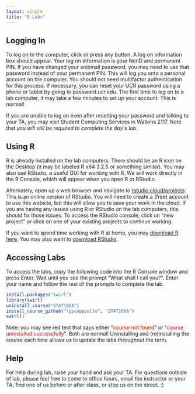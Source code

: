 ```yaml
---
layout: single
title: "R Labs"
---
```


## Logging In

To log on to the computer, click or press any button. A log on information box should appear. Your log on information is your NetID and permanent PIN. If you have changed your webmail password, you may need to use that password instead of your permanent PIN. This will log you onto a personal account on the computer. You should not need multifactor authentication for this process. If necessary, you can reset your UCR password using a phone or tablet by going to password.ucr.edu. The first time to log on to a lab computer, it may take a few minutes to set up your account. This is normal!

If you are unable to log on even after resetting your password and talking to your TA, you may visit Student Computing Services in Watkins 2117. Note that *you will still be required to complete the day's lab*. 

## Using R

R is already installed on the lab computers. There should be an R icon on the Desktop (it may be labeled R x64 3.2.5 or something similar). You may also use RStudio, a useful GUI for working with R. We will work directly in the R Console, which will appear when you open R or RStudio. 

Alternately, open up a web browser and navigate to <a href="https://rstudio.cloud/projects" target="blank">rstudio.cloud/projects</a>. This is an online version of RStudio. You will need to create a (free) account to use this website, but this will allow you to save your work in the cloud. If you are having any issues using R or RStudio on the lab computers, this should fix those issues. To access the RStudio console, click on "new project" or click on one of your existing projects to continue working.

If you want to spend time working with R at home, you may <a href="https://www.r-project.org/" target="blank">download R here</a>. You may also want to <a href="https://www.rstudio.com/" target="blank">download RStudio</a>.

## Accessing Labs

To access the labs, copy the following code into the R Console window and press Enter. Wait until you see the prompt "What shall I call you?". Enter your name and follow the rest of the prompts to complete the lab.
```r
install.packages("swirl")
library(swirl)
uninstall_course("STAT100A")
install_course_github("lgpcappiello", "STAT100A")
swirl()
```
Note: you may see red text that says either "<span style="color:red">course not found</span>" or "<span style="color:red">course uninstalled successfully</span>". Both are normal! Uninstalling and (re)installing the course each time allows us to update the labs throughout the term.

## Help

For help during lab, raise your hand and ask your TA. For questions outside of lab, please feel free to come to office hours, email the instructor or your TA, find one of us before or after class, or stop us on the street. :)
